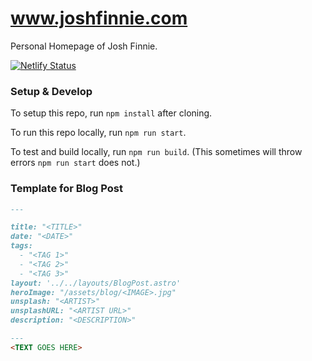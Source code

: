 # www.joshfinnie.com


Personal Homepage of Josh Finnie.

[![Netlify Status](https://api.netlify.com/api/v1/badges/0b679cee-412d-4608-b2ad-f132f2e5d7ad/deploy-status)](https://app.netlify.com/sites/awesome-tereshkova-b52194/deploys)


### Setup & Develop

To setup this repo, run `npm install` after cloning.

To run this repo locally, run `npm run start`.

To test and build locally, run `npm run build`. (This sometimes will throw errors `npm run start` does not.)


### Template for Blog Post

```markdown
---

title: "<TITLE>"
date: "<DATE>"
tags:
  - "<TAG 1>"
  - "<TAG 2>"
  - "<TAG 3>"
layout: '../../layouts/BlogPost.astro'
heroImage: "/assets/blog/<IMAGE>.jpg"
unsplash: "<ARTIST>"
unsplashURL: "<ARTIST URL>"
description: "<DESCRIPTION>"

---
<TEXT GOES HERE>
```
